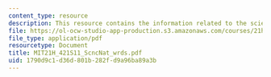 ```yaml
---
content_type: resource
description: This resource contains the information related to the science and nature.
file: https://ol-ocw-studio-app-production.s3.amazonaws.com/courses/21h-421-introduction-to-environmental-history-spring-2011/1790d9c1d36d801b282fd9a96ba89a3b_MIT21H_421S11_ScncNat_wrds.pdf
file_type: application/pdf
resourcetype: Document
title: MIT21H_421S11_ScncNat_wrds.pdf
uid: 1790d9c1-d36d-801b-282f-d9a96ba89a3b
---
```

